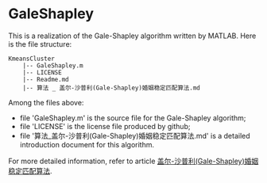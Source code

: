 # GaleShapley

This is a realization of the Gale-Shapley algorithm written by MATLAB. Here is the file structure:

```
KmeansCluster
    |-- GaleShapley.m
    |-- LICENSE
    |-- Readme.md
    |-- 算法 _ 盖尔-沙普利(Gale-Shapley)婚姻稳定匹配算法.md
```
Among the files above:
- file 'GaleShapley.m' is the source file for the Gale-Shapley algorithm;
- file 'LICENSE' is the license file produced by github;
- file '算法_盖尔-沙普利(Gale-Shapley)婚姻稳定匹配算法.md' is a detailed introduction document for this algorithm. 

For more detailed information, refer to article [盖尔-沙普利(Gale-Shapley)婚姻稳定匹配算法]().
